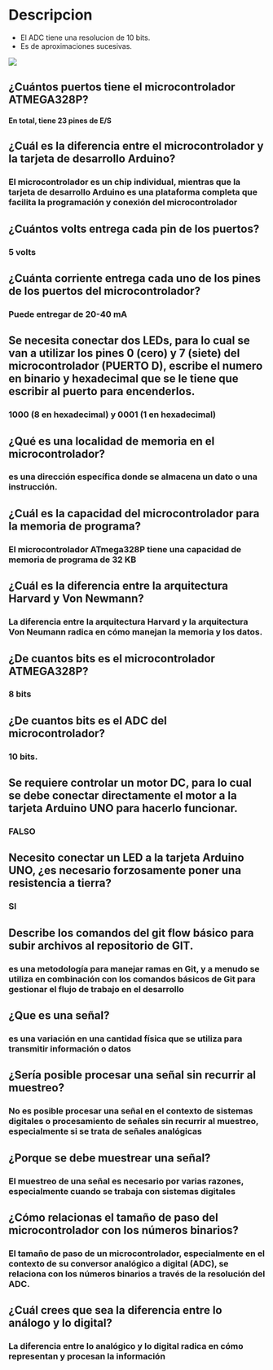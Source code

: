 # Descripcion 
- El ADC tiene una resolucion de 10 bits.
- Es de aproximaciones sucesivas.
  
![](https://www.ladetec.com/puntoino/wp-content/uploads/2023/08/uno_smd_front-600x600-1.jpg  )

## ¿Cuántos puertos tiene el microcontrolador ATMEGA328P?
#### En total, tiene 23 pines de E/S
## ¿Cuál es la diferencia entre el microcontrolador y la tarjeta de desarrollo Arduino?
### El microcontrolador es un chip individual, mientras que la tarjeta de desarrollo Arduino es una plataforma completa que facilita la programación y conexión del microcontrolador
## ¿Cuántos volts entrega cada pin de los puertos?
###  5 volts
## ¿Cuánta corriente entrega cada uno de los pines de los puertos del microcontrolador?
### Puede entregar de 20-40 mA
## Se necesita conectar dos LEDs, para lo cual se van a utilizar los pines 0 (cero) y 7 (siete) del microcontrolador (PUERTO D), escribe el numero en binario y hexadecimal que se le tiene que escribir al puerto para encenderlos.
### 1000 (8 en hexadecimal) y 0001 (1 en hexadecimal)
## ¿Qué es una localidad de memoria en el microcontrolador?
### es una dirección específica donde se almacena un dato o una instrucción.
## ¿Cuál es la capacidad del microcontrolador para la memoria de programa?
### El microcontrolador ATmega328P tiene una capacidad de memoria de programa de 32 KB
## ¿Cuál es la diferencia entre la arquitectura Harvard y Von Newmann?
### La diferencia entre la arquitectura Harvard y la arquitectura Von Neumann radica en cómo manejan la memoria y los datos.
## ¿De cuantos bits es el microcontrolador ATMEGA328P?
### 8 bits
## ¿De cuantos bits es el ADC del microcontrolador?
### 10 bits.
## Se requiere controlar un motor DC, para lo cual se debe conectar directamente el motor a la tarjeta Arduino UNO para hacerlo funcionar.
### FALSO 
## Necesito conectar un LED a la tarjeta Arduino UNO, ¿es necesario forzosamente poner una resistencia a tierra?
### SI
## Describe los comandos del git flow básico para subir archivos al repositorio de GIT.
### es una metodología para manejar ramas en Git, y a menudo se utiliza en combinación con los comandos básicos de Git para gestionar el flujo de trabajo en el desarrollo
## ¿Que es una señal?
### es una variación en una cantidad física que se utiliza para transmitir información o datos
## ¿Sería posible procesar una señal sin recurrir al muestreo?
### No es posible procesar una señal en el contexto de sistemas digitales o procesamiento de señales sin recurrir al muestreo, especialmente si se trata de señales analógicas
## ¿Porque se debe muestrear una señal?
### El muestreo de una señal es necesario por varias razones, especialmente cuando se trabaja con sistemas digitales
## ¿Cómo relacionas el tamaño de paso del microcontrolador con los números binarios?
### El tamaño de paso de un microcontrolador, especialmente en el contexto de su conversor analógico a digital (ADC), se relaciona con los números binarios a través de la resolución del ADC.
## ¿Cuál crees que sea la diferencia entre lo análogo y lo digital?
### La diferencia entre lo analógico y lo digital radica en cómo representan y procesan la información

